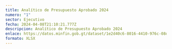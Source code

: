 ```yaml
---
title: Analítico de Presupuesto Aprobado 2024
numero: "1"
sector: Ejecutivo
fecha: 2024-04-08T21:10:21.777Z
descripcion: Analítico de Presupuesto Aprobado 2024
enlace: https://datos.minfin.gob.gt/dataset/1e2d40c6-8016-4410-976c-08d3e49268ff/resource/664a1de6-98df-4e16-949e-747354e9558b/download/presupuesto_aprobado_2024.xlsx
formato: XLSX
---
```

